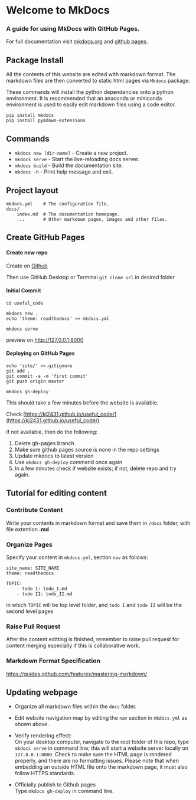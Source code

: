 # Welcome to MkDocs 

### A guide for using MkDocs with GitHub Pages.

For full documentation visit [mkdocs.org](https://www.mkdocs.org) and [github pages](https://docs.github.com/en/free-pro-team@latest/github/working-with-github-pages).

## Package Install
All the contents of this website are edited with markdown format. The markdown files are then converted to static html pages via `Mkdocs` package. 

These commands will install the python dependencies onto a python environment. It is recommended that an anaconda or miniconda environment is used to easily edit markdown files using a code editor. 

```
pip install mkdocs
pip install pymdown-extensions
```

## Commands

* `mkdocs new [dir-name]` - Create a new project.
* `mkdocs serve` - Start the live-reloading docs server.
* `mkdocs build` - Build the documentation site.
* `mkdocs -h` - Print help message and exit.

## Project layout

    mkdocs.yml    # The configuration file.
    docs/
        index.md  # The documentation homepage.
        ...       # Other markdown pages, images and other files.

## Create GitHub Pages

#### Create new repo

Create on [Github](https://github.com/kj2431/useful_code/)

Then use GitHub Desktop or Terminal `git clone url` in desired folder

#### Initial Commit

```
cd useful_code

mkdocs new .
echo 'theme: readthedocs' >> mkdocs.yml

mkdocs serve
```

preview on http://127.0.0.1:8000


#### Deploying on GitHub Pages

```
echo 'site/' >>.gitignore
git add .
git commit -a -m 'first commit'
git push origin master

mkdocs gh-deploy
```

This should take a few minutes before the website is available.

Check [https://kj2431.github.io/useful_code/](https://kj2431.github.io/useful_code/)

If not available, then do the following:

1. Delete gh-pages branch
2. Make sure github pages source is none in the repo settings
3. Update mkdocs to latest version
4. Use `mkdocs gh-deploy` command once again
5. In a few minutes check if website exists; if not, delete repo and try again. 


## Tutorial for editing content

### Contribute Content
Write your contents in markdown format and save them in `/docs` folder, with file extention **.md**

### Organize Pages
Specify your content in `mkdocs.yml`, section `nav` as follows:
```
site_name: SITE_NAME
theme: readthedocs

TOPIC:
    - todo I: todo_I.md
    - todo II: todo_II.md
```
in which `TOPIC` will be top level folder, and `todo I` and `todo II` will be the second level pages


### Raise Pull Request
After the content editting is finished, remember to raise pull request for content merging especially if this is collaborative work.

### Markdown Format Specification
https://guides.github.com/features/mastering-markdown/


## Updating webpage 

* Organize all markdown files within the `docs` folder.
* Edit website navigation map by editing the `nav` section in `mkdocs.yml` as shown above.
* Verify rendering effect:    
  On your desktop computer, navigate to the root folder of this repo, type `mkdocs serve` in command line; this will start a website server locally on `127.0.0.1:8000`. Check to make sure the HTML page is rendered properly, and there are no formatting issues. Please note that when embedding an outside HTML file onto the markdown page, it must also follow HTTPS standards.
  
* Officially publish to Github pages    
  Type `mkdocs gh-deploy` in command line.
  
